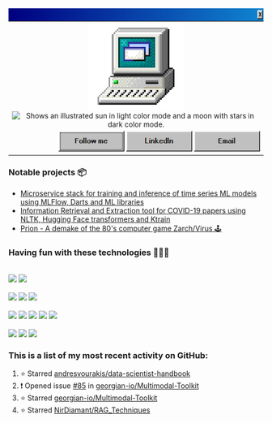<img src="https://github.com/pivettamarcos/pivettamarcos/blob/main/title_bar2.png" align="left" width="764" height="25">
<table>
  <tbody>
    <tr>
      <td align="center">
        <div>
        <img src="https://github.com/pivettamarcos/pivettamarcos/blob/main/computer.gif" width="192" height="172">
        <picture>
          <source media="(prefers-color-scheme: dark)" srcset="https://readme-typing-svg.demolab.com?font=VT323&size=25&duration=1000&pause=500&color=F7F7F7&vCenter=true&multiline=true&repeat=false&random=false&width=540&height=150&lines=%3E+Hey!+I'm+Marcos+Pivetta;%3E+Computer+Science+MSc+%40+UFRGS;%3E+I+work+with+machine+learning+and+all+stuff+related;%3E+I+also+love+contributing+to+open+source+projects_">
          <img alt="Shows an illustrated sun in light color mode and a moon with stars in dark color mode." src="https://readme-typing-svg.demolab.com?font=VT323&size=25&duration=1000&pause=500&color=070707&vCenter=true&multiline=true&repeat=false&random=false&width=540&height=150&lines=%3E+Hey!+I'm+Marcos+Pivetta;%3E+Computer+Science+MSc+%40+UFRGS;%3E+I+work+with+machine+learning+and+all+stuff+related;%3E+I+also+love+contributing+to+open+source+projects_">
        </picture>
        </div>
      </td>
    </tr>
    <tr>
      <td align="right">
          <a href="https://github.com/pivettamarcos"><img src="https://github.com/pivettamarcos/pivettamarcos/blob/main/follow_me.png"></a>
          <a href="https://www.linkedin.com/in/marcos-pivetta"><img src="https://github.com/pivettamarcos/pivettamarcos/blob/main/linkedin.png"></a>
          <a href="mailto:marcospivetta60@gmail.com"><img src="https://github.com/pivettamarcos/pivettamarcos/blob/main/mail.png"></a>
      </td>
    </tr>
  </tbody>
</table>

<!---
&nbsp;&nbsp;&nbsp;&nbsp;[![Github Follow](https://img.shields.io/github/followers/pivettamarcos?label=Follow%20Me&style=for-the-badge&labelColor=%23009999&color=%23009999)](https://github.com/pivettamarcos) &nbsp;&nbsp;  [![LinkedIn](https://img.shields.io/badge/LinkedIn-grey?style=for-the-badge&color=000080&logo=LinkedIn)](https://www.linkedin.com/in/marcos-pivetta) [![Email](https://img.shields.io/badge/Email-white?style=for-the-badge&color=000080&logo=Gmail&logoColor=white)](mailto:marcospivetta60@gmail.com)  

&nbsp;&nbsp;&nbsp;&nbsp;
[![Github Follow](https://github.com/pivettamarcos/pivettamarcos/blob/main/follow_me.png)](https://github.com/pivettamarcos)
[![LinkedIn](https://github.com/pivettamarcos/pivettamarcos/blob/main/linkedin.png)](https://www.linkedin.com/in/marcos-pivetta)
[![Mail](https://github.com/pivettamarcos/pivettamarcos/blob/main/mail.png)](mailto:marcospivetta60@gmail.com)
-->


<!---
Ever since I joined GitHub **{{ ACCOUNT_AGE }}** years ago, I pushed **{{ COMMITS }}** commits, opened **{{ ISSUES }}** issues, submitted **{{ PULL_REQUESTS }}** pull requests, received **{{ STARS }}** stars across **{{ REPOSITORIES }}** personal projects, and contributed to **{{ REPOSITORIES_CONTRIBUTED_TO }}** public repositories.
-->
### **Notable projects 📦**
- [Microservice stack for training and inference of time series ML models using MLFlow, Darts and ML libraries](https://github.com/BDI-UFRGS/MLFlow-TimeSeries-Oil-Stack)<br>
- [Information Retrieval and Extraction tool for COVID-19 papers using NLTK, Hugging Face transformers and Ktrain](https://github.com/pivettamarcos/CORD-19_KTool)<br>
- [Prion - A demake of the 80's computer game Zarch/Virus 🕹️](https://github.com/tpnk-dev/prion-pico8/tree/main)<br>

### **Having fun with these technologies 👨🏽‍💻**
<div align="left">

<br/>
<div>
<img src="https://img.shields.io/badge/Python%20-%2343853D.svg?&style=for-the-badge&logo=Python&logoColor=white"/>
<img src="https://img.shields.io/badge/FastAPI%23%20-%23239120.svg?&style=for-the-badge&logo=FastAPI&logoColor=white"/>
</div>
<br/>
<div>
<img src="https://img.shields.io/badge/databricks%20-%2343853D.svg?&style=for-the-badge&logo=databricks&logoColor=white"/>
<img src="https://img.shields.io/badge/spark%20-%2343853D.svg?&style=for-the-badge&logo=apachespark&logoColor=white"/>
<img src="https://img.shields.io/badge/hadoop%20-%2343853D.svg?&style=for-the-badge&logo=apachehadoop&logoColor=white"/>
</div>
<br/>
<div>
<img src="https://img.shields.io/badge/MLFlow%20-%23007ACC.svg?&style=for-the-badge&logo=MLFlow&logoColor=white"/>
<img src="https://img.shields.io/badge/PyTorch%20-%2320232a.svg?&style=for-the-badge&logo=PyTorch&logoColor=%2361DAFB"/>
<img src="https://img.shields.io/badge/Keras%20-%2320232a.svg?&style=for-the-badge&logo=Keras&logoColor=%2361DAFB"/>
<img src="https://img.shields.io/badge/scikitlearn%20-%2335495e.svg?&style=for-the-badge&logo=scikitlearn&logoColor=%234FC08D"/>
<img src="https://img.shields.io/badge/Lightning-792DE4?style=for-the-badge&logo=lightning&logoColor=white"/>
</div>
<br/>
<div>
<img src="https://img.shields.io/badge/Docker%20-%23007ACC.svg?&style=for-the-badge&logo=Docker&logoColor=white"/>
<img src="https://img.shields.io/badge/Kubernetes%20-%23007ACC.svg?&style=for-the-badge&logo=Kubernetes&logoColor=white"/>
  <img src="https://img.shields.io/badge/helm%20-%23007ACC.svg?&style=for-the-badge&logo=helm&logoColor=white"/>
</div>
</div>

<!---
## Github Stats  
<div align="center"><img src="https://github-readme-stats.vercel.app/api?username=pivettamarcos&show_icons=true&count_private=true" align="center" /></div>  
-->

### **This is a list of my most recent activity on GitHub:**
<!--RECENT_ACTIVITY:start-->
1. ⭐ Starred [andresvourakis/data-scientist-handbook](https://github.com/andresvourakis/data-scientist-handbook)<br>
2. ❗️ Opened issue [#85](https://github.com/georgian-io/Multimodal-Toolkit/issues/85) in [georgian-io/Multimodal-Toolkit](https://github.com/georgian-io/Multimodal-Toolkit)<br>
3. ⭐ Starred [georgian-io/Multimodal-Toolkit](https://github.com/georgian-io/Multimodal-Toolkit)<br>
4. ⭐ Starred [NirDiamant/RAG_Techniques](https://github.com/NirDiamant/RAG_Techniques)<br>
<!--RECENT_ACTIVITY:end-->
